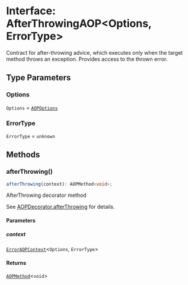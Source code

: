 # Interface: AfterThrowingAOP\<Options, ErrorType\>

Contract for after-throwing advice, which executes only when
the target method throws an exception. Provides access to the thrown error.

## Type Parameters

### Options

`Options` = [`AOPOptions`](AOPOptions.md)

### ErrorType

`ErrorType` = `unknown`

## Methods

### afterThrowing()

```ts
afterThrowing(context): AOPMethod<void>;
```

AfterThrowing decorator method

See [AOPDecorator.afterThrowing](../classes/AOPDecorator.md#afterthrowing-2) for details.

#### Parameters

##### context

[`ErrorAOPContext`](../type-aliases/ErrorAOPContext.md)\<`Options`, `ErrorType`\>

#### Returns

[`AOPMethod`](../type-aliases/AOPMethod.md)\<`void`\>
